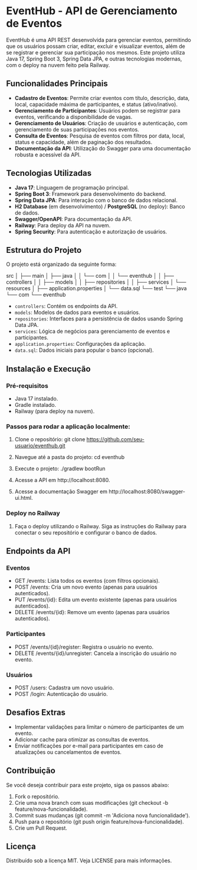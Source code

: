 
# EventHub - API de Gerenciamento de Eventos

EventHub é uma API REST desenvolvida para gerenciar eventos, permitindo que os usuários possam criar, editar, excluir e visualizar eventos, além de se registrar e gerenciar sua participação nos mesmos. Este projeto utiliza Java 17, Spring Boot 3, Spring Data JPA, e outras tecnologias modernas, com o deploy na nuvem feito pela Railway.

## Funcionalidades Principais

- **Cadastro de Eventos**: Permite criar eventos com título, descrição, data, local, capacidade máxima de participantes, e status (ativo/inativo).
- **Gerenciamento de Participantes**: Usuários podem se registrar para eventos, verificando a disponibilidade de vagas.
- **Gerenciamento de Usuários**: Criação de usuários e autenticação, com gerenciamento de suas participações nos eventos.
- **Consulta de Eventos**: Pesquisa de eventos com filtros por data, local, status e capacidade, além de paginação dos resultados.
- **Documentação da API**: Utilização do Swagger para uma documentação robusta e acessível da API.

## Tecnologias Utilizadas

- **Java 17**: Linguagem de programação principal.
- **Spring Boot 3**: Framework para desenvolvimento do backend.
- **Spring Data JPA**: Para interação com o banco de dados relacional.
- **H2 Database** (em desenvolvimento) / **PostgreSQL** (no deploy): Banco de dados.
- **Swagger/OpenAPI**: Para documentação da API.
- **Railway**: Para deploy da API na nuvem.
- **Spring Security**: Para autenticação e autorização de usuários.

## Estrutura do Projeto

O projeto está organizado da seguinte forma:

src
│
├── main
│   ├── java
│   │   └── com
│   │       └── eventhub
│   │           ├── controllers
│   │           ├── models
│   │           ├── repositories
│   │           ├── services
│   └── resources
│       ├── application.properties
│       └── data.sql
└── test
└── java
└── com
└── eventhub

- `controllers`: Contém os endpoints da API.
- `models`: Modelos de dados para eventos e usuários.
- `repositories`: Interfaces para a persistência de dados usando Spring Data JPA.
- `services`: Lógica de negócios para gerenciamento de eventos e participantes.
- `application.properties`: Configurações da aplicação.
- `data.sql`: Dados iniciais para popular o banco (opcional).

## Instalação e Execução

### Pré-requisitos

- Java 17 instalado.
- Gradle instalado.
- Railway (para deploy na nuvem).

### Passos para rodar a aplicação localmente:

1. Clone o repositório:
   git clone https://github.com/seu-usuario/eventhub.git

2. Navegue até a pasta do projeto:
   cd eventhub

3. Execute o projeto:
   ./gradlew bootRun

4. Acesse a API em http://localhost:8080.

5. Acesse a documentação Swagger em http://localhost:8080/swagger-ui.html.

### Deploy no Railway

1. Faça o deploy utilizando o Railway. Siga as instruções do Railway para conectar o seu repositório e configurar o banco de dados.

## Endpoints da API

### Eventos

- GET /events: Lista todos os eventos (com filtros opcionais).
- POST /events: Cria um novo evento (apenas para usuários autenticados).
- PUT /events/{id}: Edita um evento existente (apenas para usuários autenticados).
- DELETE /events/{id}: Remove um evento (apenas para usuários autenticados).

### Participantes

- POST /events/{id}/register: Registra o usuário no evento.
- DELETE /events/{id}/unregister: Cancela a inscrição do usuário no evento.

### Usuários

- POST /users: Cadastra um novo usuário.
- POST /login: Autenticação do usuário.

## Desafios Extras

- Implementar validações para limitar o número de participantes de um evento.
- Adicionar cache para otimizar as consultas de eventos.
- Enviar notificações por e-mail para participantes em caso de atualizações ou cancelamentos de eventos.

## Contribuição

Se você deseja contribuir para este projeto, siga os passos abaixo:

1. Fork o repositório.
2. Crie uma nova branch com suas modificações (git checkout -b feature/nova-funcionalidade).
3. Commit suas mudanças (git commit -m 'Adiciona nova funcionalidade').
4. Push para o repositório (git push origin feature/nova-funcionalidade).
5. Crie um Pull Request.

## Licença

Distribuído sob a licença MIT. Veja LICENSE para mais informações.
